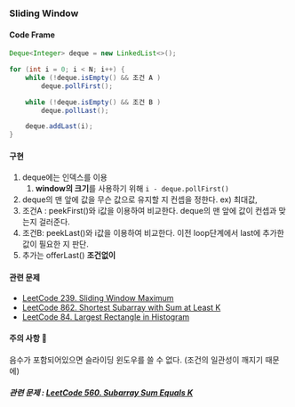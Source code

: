 ### Sliding Window



#### Code Frame

```java 
Deque<Integer> deque = new LinkedList<>();

for (int i = 0; i < N; i++) {
    while (!deque.isEmpty() && 조건 A )
        deque.pollFirst();

    while (!deque.isEmpty() && 조건 B )
        deque.pollLast();

    deque.addLast(i);
}
```



####  구현

1. deque에는 인덱스를 이용 
   1. **window의 크기**를 사용하기 위해 ```i - deque.pollFirst()```
2. deque의 맨 앞에 값을 무슨 값으로 유지할 지 컨셉을 정한다. ex) 최대값, 
3. 조건A : peekFirst()와 
   i값을 이용하여 비교한다.
   deque의 맨 앞에 값이 컨셉과 맞는지 걸러준다.
4. 조건B: peekLast()와 i값을 이용하여 비교한다.
   이전 loop단계에서 last에 추가한 값이 필요한 지 판단.
5. 추가는 offerLast() **조건없이**



#### 관련 문제

- [LeetCode 239. Sliding Window Maximum](https://github.com/seunghyukshin/study-note-algorithm/tree/master/leetcode/239.%20Sliding%20Window%20Maximum)
- [LeetCode 862. Shortest Subarray with Sum at Least K](https://github.com/seunghyukshin/study-note-algorithm/tree/master/leetcode/862.%20Shortest%20Subarray%20with%20Sum%20at%20Least%20K)
- [LeetCode 84. Largest Rectangle in Histogram](https://github.com/seunghyukshin/study-note-algorithm/tree/master/leetcode/84.%20Largest%20Rectangle%20in%20Histogram)





#### 주의 사항 :no_entry_sign: 

음수가 포함되어있으면 슬라이딩 윈도우를 쓸 수 없다.
(조건의 일관성이 깨지기 때문에)

##### 관련 문제 : [LeetCode 560. Subarray Sum Equals K](https://github.com/seunghyukshin/study-note-algorithm/tree/master/leetcode/560.%20Subarray%20Sum%20Equals%20K)

